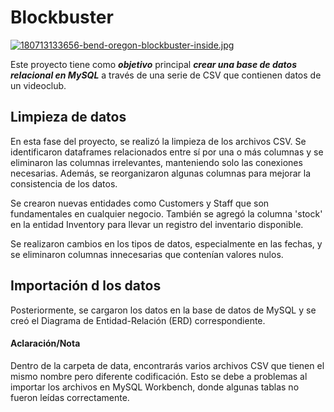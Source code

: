 # Blockbuster

[![180713133656-bend-oregon-blockbuster-inside.jpg](https://i.postimg.cc/hG0m1qf2/180713133656-bend-oregon-blockbuster-inside.jpg)](https://postimg.cc/KKR4mw7T)

Este proyecto tiene como ***objetivo*** principal ***crear una base de datos relacional en MySQL*** a través de una serie de CSV que contienen datos de un videoclub.

## Limpieza de datos

En esta fase del proyecto, se realizó la limpieza de los archivos CSV. Se identificaron dataframes relacionados entre sí por una o más columnas y se eliminaron las columnas irrelevantes, manteniendo solo las conexiones necesarias. Además, se reorganizaron algunas columnas para mejorar la consistencia de los datos.

Se crearon nuevas entidades como Customers y Staff que son fundamentales en cualquier negocio. También se agregó la columna 'stock' en la entidad Inventory para llevar un registro del inventario disponible.

Se realizaron cambios en los tipos de datos, especialmente en las fechas, y se eliminaron columnas innecesarias que contenían valores nulos.

## Importación d los datos

Posteriormente, se cargaron los datos en la base de datos de MySQL y se creó el Diagrama de Entidad-Relación (ERD) correspondiente.

#### Aclaración/Nota

Dentro de la carpeta de data, encontrarás varios archivos CSV que tienen el mismo nombre pero diferente codificación. Esto se debe a problemas al importar los archivos en MySQL Workbench, donde algunas tablas no fueron leídas correctamente.

